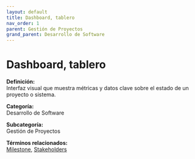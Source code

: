 ```yaml
---
layout: default
title: Dashboard, tablero
nav_order: 1
parent: Gestión de Proyectos
grand_parent: Desarrollo de Software
---
```


# Dashboard, tablero

**Definición:**  
Interfaz visual que muestra métricas y datos clave sobre el estado de un proyecto o sistema.

**Categoría:**  
Desarrollo de Software  

**Subcategoría:**  
Gestión de Proyectos

**Términos relacionados:**  
[Milestone](https://maleniski.github.io/diccionario-angl-tec-mx/docs/desarrollo-de-software/gestión-de-proyectos/milestone.html), [Stakeholders](https://maleniski.github.io/diccionario-angl-tec-mx/docs/desarrollo-de-software/gestión-de-proyectos/stakeholders.html)
